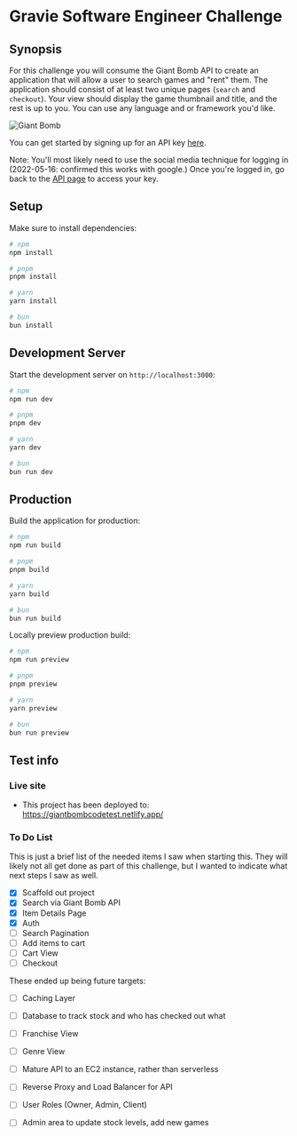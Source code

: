 # Gravie Software Engineer Challenge

## Synopsis

For this challenge you will consume the Giant Bomb API to create an application that will allow a
user to search games and "rent" them. The application should consist of at least two unique pages
(`search` and `checkout`). Your view should display the game thumbnail and title, and the rest is up
to you. You can use any language and or framework you'd like. 

![Giant Bomb](https://upload.wikimedia.org/wikipedia/en/4/4b/Giant_Bomb_logo.png)

You can get started by signing up for an API key [here](https://www.giantbomb.com/api/).

Note: You'll most likely need to use the social media technique for logging in (2022-05-16: confirmed this works with google.)  Once you're logged in, go back to the [API page](https://www.giantbomb.com/api/) to access your key.

## Setup

Make sure to install dependencies:

```bash
# npm
npm install

# pnpm
pnpm install

# yarn
yarn install

# bun
bun install
```

## Development Server

Start the development server on `http://localhost:3000`:

```bash
# npm
npm run dev

# pnpm
pnpm dev

# yarn
yarn dev

# bun
bun run dev
```

## Production

Build the application for production:

```bash
# npm
npm run build

# pnpm
pnpm build

# yarn
yarn build

# bun
bun run build
```

Locally preview production build:

```bash
# npm
npm run preview

# pnpm
pnpm preview

# yarn
yarn preview

# bun
bun run preview
```

## Test info

### Live site

- This project has been deployed to: https://giantbombcodetest.netlify.app/

### To Do List

This is just a brief list of the needed items I saw when starting this. They will likely not all get done as part of this challenge, but I wanted to indicate what next steps I saw as well.

- [X] Scaffold out project
- [X] Search via Giant Bomb API
- [X] Item Details Page
- [X] Auth
- [ ] Search Pagination
- [ ] Add items to cart
- [ ] Cart View
- [ ] Checkout

These ended up being future targets:

- [ ] Caching Layer
- [ ] Database to track stock and who has checked out what
- [ ] Franchise View
- [ ] Genre View
- [ ] Mature API to an EC2 instance, rather than serverless
- [ ] Reverse Proxy and Load Balancer for API
- [ ] User Roles (Owner, Admin, Client)
- [ ] Admin area to update stock levels, add new games

